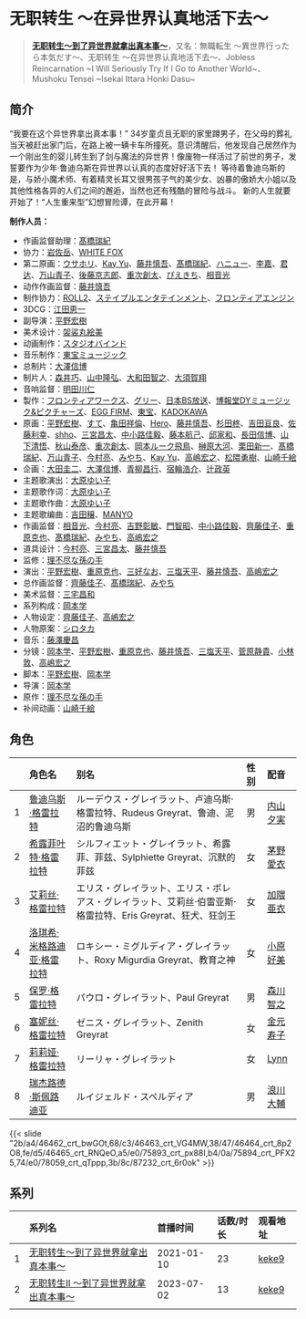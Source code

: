 # 无职转生 ～在异世界认真地活下去～


> <u>**[无职转生～到了异世界就拿出真本事～](https://bgm.tv/subject/277554)**</u>，又名：無職転生 ～異世界行ったら本気だす～、无职转生 ～在异世界认真地活下去～、Jobless Reincarnation ~I Will Seriously Try If I Go to Another World~、Mushoku Tensei ~Isekai Ittara Honki Dasu~

## 简介

“我要在这个异世界拿出真本事！”
34岁童贞且无职的家里蹲男子，在父母的葬礼当天被赶出家门后，在路上被一辆卡车所撞死。意识清醒后，他发现自己居然作为一个刚出生的婴儿转生到了剑与魔法的异世界！像废物一样活过了前世的男子，发誓要作为少年·鲁迪乌斯在异世界以认真的态度好好活下去！
等待着鲁迪乌斯的是，与娇小魔术师、有着精灵长耳又很男孩子气的美少女、凶暴的傲娇大小姐以及其他性格各异的人们之间的邂逅，当然也还有残酷的冒险与战斗。
新的人生就要开始了！“人生重来型”幻想冒险谭，在此开幕！

**制作人员：**
- 作画监督助理：[髙橋瑞紀](https://bgm.tv/person/27320)
- 协力：[岩佐岳](https://bgm.tv/person/49157)、[WHITE FOX](https://bgm.tv/person/7512)
- 第二原画：[ウサホリ](https://bgm.tv/person/60360)、[Kay Yu](https://bgm.tv/person/48687)、[藤井慎吾](https://bgm.tv/person/12489)、[髙橋瑞紀](https://bgm.tv/person/27320)、[ハニュー](https://bgm.tv/person/40757)、[李嘉](https://bgm.tv/person/51302)、[君达](https://bgm.tv/person/54055)、[万山青子](https://bgm.tv/person/52024)、[後藤京志郎](https://bgm.tv/person/50568)、[重次創太](https://bgm.tv/person/43302)、[ぴえきち](https://bgm.tv/person/58306)、[相音光](https://bgm.tv/person/42270)
- 动作作画监督：[藤井慎吾](https://bgm.tv/person/12489)
- 制作协力：[ROLL2](https://bgm.tv/person/44479)、[ステイプルエンタテインメント](https://bgm.tv/person/43578)、[フロンティアエンジン](https://bgm.tv/person/33639)
- 3DCG：[江田恵一](https://bgm.tv/person/3082)
- 副导演：[平野宏樹](https://bgm.tv/person/29724)
- 美术设计：[袈裟丸絵美](https://bgm.tv/person/14825)
- 动画制作：[スタジオバインド](https://bgm.tv/person/35684)
- 音乐制作：[東宝ミュージック](https://bgm.tv/person/412)
- 总制片：[大澤信博](https://bgm.tv/person/3548)
- 制片人：[森井巧](https://bgm.tv/person/48445)、[山中隆弘](https://bgm.tv/person/41607)、[大和田智之](https://bgm.tv/person/42868)、[大須賀翔](https://bgm.tv/person/37315)
- 音响监督：[明田川仁](https://bgm.tv/person/477)
- 製作：[フロンティアワークス](https://bgm.tv/person/1495)、[グリー](https://bgm.tv/person/7850)、[日本BS放送](https://bgm.tv/person/28584)、[博報堂DYミュージック&amp;ピクチャーズ](https://bgm.tv/person/3278)、[EGG FIRM](https://bgm.tv/person/24551)、[東宝](https://bgm.tv/person/985)、[KADOKAWA](https://bgm.tv/person/19306)
- 原画：[平野宏樹](https://bgm.tv/person/29724)、[すて](https://bgm.tv/person/42455)、[亀田祥倫](https://bgm.tv/person/8611)、[Hero](https://bgm.tv/person/37047)、[藤井慎吾](https://bgm.tv/person/12489)、[杉田柊](https://bgm.tv/person/27816)、[吉田亘良](https://bgm.tv/person/12230)、[佐藤利幸](https://bgm.tv/person/3205)、[shho](https://bgm.tv/person/47159)、[三宮昌太](https://bgm.tv/person/11346)、[中小路佳毅](https://bgm.tv/person/27097)、[藤本航己](https://bgm.tv/person/36471)、[邱家和](https://bgm.tv/person/41086)、[長田信博](https://bgm.tv/person/41812)、[山下清悟](https://bgm.tv/person/12148)、[秋山泰彦](https://bgm.tv/person/22962)、[重次創太](https://bgm.tv/person/43302)、[岡本ルーク飛鳥](https://bgm.tv/person/50728)、[榊原大河](https://bgm.tv/person/42749)、[栗田新一](https://bgm.tv/person/12411)、[髙橋瑞紀](https://bgm.tv/person/27320)、[万山青子](https://bgm.tv/person/52024)、[今村亮](https://bgm.tv/person/12587)、[みやち](https://bgm.tv/person/33701)、[Kay Yu](https://bgm.tv/person/48687)、[高嶋宏之](https://bgm.tv/person/33697)、[松隈勇樹](https://bgm.tv/person/50011)、[山崎千絵](https://bgm.tv/person/63543)
- 企画：[大田圭二](https://bgm.tv/person/40126)、[大澤信博](https://bgm.tv/person/3548)、[青柳昌行](https://bgm.tv/person/40959)、[宿輪浩介](https://bgm.tv/person/42825)、[辻政英](https://bgm.tv/person/43303)
- 主题歌演出：[大原ゆい子](https://bgm.tv/person/27275)
- 主题歌作词：[大原ゆい子](https://bgm.tv/person/27275)
- 主题歌作曲：[大原ゆい子](https://bgm.tv/person/27275)
- 主题歌编曲：[吉田穣](https://bgm.tv/person/18672)、[MANYO](https://bgm.tv/person/5910)
- 作画监督：[相音光](https://bgm.tv/person/42270)、[今村亮](https://bgm.tv/person/12587)、[吉野彰敏](https://bgm.tv/person/42272)、[門智昭](https://bgm.tv/person/3034)、[中小路佳毅](https://bgm.tv/person/27097)、[齊藤佳子](https://bgm.tv/person/21197)、[重原克也](https://bgm.tv/person/19376)、[髙橋瑞紀](https://bgm.tv/person/27320)、[みやち](https://bgm.tv/person/33701)、[高嶋宏之](https://bgm.tv/person/33697)
- 道具设计：[今村亮](https://bgm.tv/person/12587)、[三宮昌太](https://bgm.tv/person/11346)、[藤井慎吾](https://bgm.tv/person/12489)
- 监修：[理不尽な孫の手](https://bgm.tv/person/34327)
- 演出：[平野宏樹](https://bgm.tv/person/29724)、[重原克也](https://bgm.tv/person/19376)、[三好なお](https://bgm.tv/person/42263)、[三塩天平](https://bgm.tv/person/29830)、[藤井慎吾](https://bgm.tv/person/12489)、[高嶋宏之](https://bgm.tv/person/33697)
- 总作画监督：[齊藤佳子](https://bgm.tv/person/21197)、[髙橋瑞紀](https://bgm.tv/person/27320)、[みやち](https://bgm.tv/person/33701)
- 美术监督：[三宅昌和](https://bgm.tv/person/12725)
- 系列构成：[岡本学](https://bgm.tv/person/16005)
- 人物设定：[齊藤佳子](https://bgm.tv/person/21197)、[高嶋宏之](https://bgm.tv/person/33697)
- 人物原案：[シロタカ](https://bgm.tv/person/25333)
- 音乐：[藤澤慶昌](https://bgm.tv/person/9962)
- 分镜：[岡本学](https://bgm.tv/person/16005)、[平野宏樹](https://bgm.tv/person/29724)、[重原克也](https://bgm.tv/person/19376)、[藤井慎吾](https://bgm.tv/person/12489)、[三塩天平](https://bgm.tv/person/29830)、[菅原静貴](https://bgm.tv/person/12816)、[小林敦](https://bgm.tv/person/19108)、[高嶋宏之](https://bgm.tv/person/33697)
- 脚本：[平野宏樹](https://bgm.tv/person/29724)、[岡本学](https://bgm.tv/person/16005)
- 导演：[岡本学](https://bgm.tv/person/16005)
- 原作：[理不尽な孫の手](https://bgm.tv/person/34327)
- 补间动画：[山崎千絵](https://bgm.tv/person/63543)

## 角色

|     |   角色名   |   别名  | 性别 |  配音  |
|:--- |:------  |:----      |:---  |:--   |
| 1 | [鲁迪乌斯·格雷拉特](https://bgm.tv/character/46462) | ルーデウス・グレイラット、卢迪乌斯·格雷拉特、Rudeus Greyrat、鲁迪、泥沼的鲁迪乌斯 | 男 | [内山夕実](https://bgm.tv/person/6560) |
| 2 | [希露菲叶特·格雷拉特](https://bgm.tv/character/46463) | シルフィエット・グレイラット、希露菲、菲兹、Sylphiette Greyrat、沉默的菲兹 | 女 | [茅野愛衣](https://bgm.tv/person/5847) |
| 3 | [艾莉丝·格雷拉特](https://bgm.tv/character/46464) | エリス・グレイラット、エリス・ボレアス・グレイラット、艾莉丝·伯雷亚斯·格雷拉特、Eris Greyrat、狂犬、狂剑王 | 女 | [加隈亜衣](https://bgm.tv/person/10806) |
| 4 | [洛琪希·米格路迪亚·格雷拉特](https://bgm.tv/character/46465) | ロキシー・ミグルディア・グレイラット、Roxy Migurdia Greyrat、教育之神 | 女 | [小原好美](https://bgm.tv/person/27194) |
| 5 | [保罗·格雷拉特](https://bgm.tv/character/75893) | パウロ・グレイラット、Paul Greyrat | 男 | [森川智之](https://bgm.tv/person/3822) |
| 6 | [塞妮丝·格雷拉特](https://bgm.tv/character/75894) | ゼニス・グレイラット、Zenith Greyrat | 女 | [金元寿子](https://bgm.tv/person/5941) |
| 7 | [莉莉娅·格雷拉特](https://bgm.tv/character/78059) | リーリャ・グレイラット | 女 | [Lynn](https://bgm.tv/person/15497) |
| 8 | [瑞杰路德·斯佩路迪亚](https://bgm.tv/character/87232) | ルイジェルド・スペルディア | 男 | [浪川大輔](https://bgm.tv/person/4254) |

{{< slide "2b/a4/46462_crt_bwGOt,68/c3/46463_crt_VG4MW,38/47/46464_crt_8p2O8,fe/d5/46465_crt_RNQeO,a5/e0/75893_crt_px88I,b4/0a/75894_crt_PFX25,74/e0/78059_crt_qTppp,3b/8c/87232_crt_6r0ok" >}}

## 系列

|     | 系列名                 | 首播时间       | 话数/时长 | 观看地址                                                     |
| :-- | :------------------ | :--------- | :---- | :------------------------------------------------------- |
| 1   |[无职转生～到了异世界就拿出真本事～](https://bgm.tv/subject/277554)| 2021-01-10 | 23    | [keke9](https://www.keke9.app/play/28275-4-248428.html)  |
| 2   |[无职转生Ⅱ ～到了异世界就拿出真本事～](https://bgm.tv/subject/373247)| 2023-07-02 | 13    | [keke9](https://www.keke9.app/play/173876-4-474588.html) |
|     |                     |            |       |                                                          |


